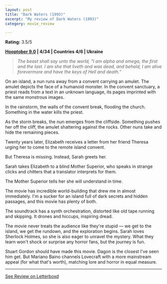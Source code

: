 ```yaml
---
layout: post
title: "Dark Waters (1993)"
excerpt: "My review of Dark Waters (1993)"
category: movie_review

---
```


**Rating:** 3.5/5

<b><a href="https://boxd.it/pOmcY">Hooptober 9.0</a> | 4/34 | Countries 4/6 | Ukraine</b>

<blockquote><i>The beast shall say unto the world, "I am alpha and omega, the first and the last. I am she that liveth and was dead, and behold, I am alive forevermore and have the keys of Hell and death."</i></blockquote>

On an island, a nun runs away from a convent carrying an amulet. The amulet depicts the face of a humanoid monster. In the convent sanctuary, a priest reads from a text in an unknown language, its pages imprinted with the same monstrous images.

In the rainstorm, the walls of the convent break, flooding the church. Something in the water kills the priest.

As the storm breaks, the nun emerges from the cliffside. Something pushes her off the cliff, the amulet shattering against the rocks. Other nuns take and hide the remaining pieces.

Twenty years later, Elizabeth receives a letter from her friend Theresa urging her to come to the remote island convent.

But Theresa is missing. Instead, Sarah greets her.

Sarah takes Elizabeth to a blind Mother Superior, who speaks in strange clicks and chitters that a translator interprets for them.

The Mother Superior tells her she will understand in time.

The movie has incredible world-building that drew me in almost immediately. I'm a sucker for an island full of dark secrets and hidden passages, and this movie has plenty of both.

The soundtrack has a synth orchestration, distorted like old tape running and skipping. It drones and hiccups, inspiring dread.

The movie never treats the audience like they're stupid — we get to the island, we get the rundown, and the exploration begins. Sarah loves Sherlock Holmes, so she is also eager to unravel the mystery. What they learn won't shock or surprise any horror fans, but the journey is fun.

Stuart Gordon should have made this movie. Dagon is the closest I've seen him get. But Mariano Baino channels Lovecraft with a more mainstream appeal (for what that's worth), matching lore and horror in equal measure.

<hr>

[See Review on Letterboxd](https://boxd.it/56Pb4z)
